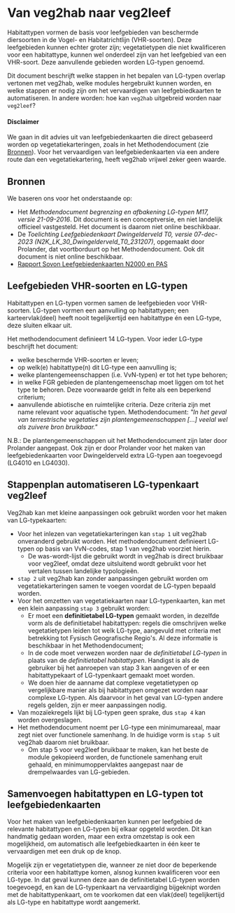 # Van veg2hab naar veg2leef

Habitattypen vormen de basis voor leefgebieden van beschermde diersoorten in de Vogel- en Habitatrichtlijn (VHR-soorten). Deze leefgebieden kunnen echter groter zijn; vegetatietypen die niet kwalificeren voor een habitattype, kunnen wel onderdeel zijn van het leefgebied van een VHR-soort. Deze aanvullende gebieden worden LG-typen genoemd.

Dit document beschrijft welke stappen in het bepalen van LG-typen overlap vertonen met veg2hab, welke modules hergebruikt kunnen worden, en welke stappen er nodig zijn om het vervaardigen van leefgebiedkaarten te automatiseren. In andere worden: hoe kan `veg2hab` uitgebreid worden naar `veg2leef`?

#### Disclaimer
We gaan in dit advies uit van leefgebiedenkaarten die direct gebaseerd worden op vegetatiekarteringen, zoals in het Methodendocument (zie [Bronnen](#bronnen)). Voor het vervaardigen van leefgebiedenkaarten via een andere route dan een vegetatiekartering, heeft veg2hab vrijwel zeker geen waarde.


## Bronnen
We baseren ons voor het onderstaande op:
- Het *Methodendocument begrenzing en afbakening LG-typen M17, versie 21-09-2016*. Dit document is een conceptversie, en niet landelijk officieel vastgesteld. Het document is daarom niet online beschikbaar.
- De *Toelichting Leefgebiedenkaart Dwingelderveld T0, versie 07-dec-2023 (N2K_LK_30_Dwingelderveld_T0_231207)*, opgemaakt door Prolander, dat voortborduurt op het Methodendocument. Ook dit document is niet online beschikbaar.
- [Rapport Sovon Leefgebiedenkaarten N2000 en PAS](https://www.bij12.nl/wp-content/uploads/2023/11/Rapport-Sovon-2016-21-Leefgebiedenkaarten-N2000-PAS.pdf)


## Leefgebieden VHR-soorten en LG-typen
Habitattypen en LG-typen vormen samen de leefgebieden voor VHR-soorten. LG-typen vormen een aanvulling op habitattypen; een karteervlak(deel) heeft nooit tegelijkertijd een habitattype én een LG-type, deze sluiten elkaar uit.

Het methodendocument definieert 14 LG-typen. Voor ieder LG-type beschrijft het document:
- welke beschermde VHR-soorten er leven;
- op welk(e) habitattype(n) dit LG-type een aanvulling is;
- welke plantengemeenschappen (i.e. VvN-typen) er tot het type behoren;
- in welke FGR gebieden de plantengemeenschap moet liggen om tot het type te behoren. Deze voorwaarde geldt in feite als een beperkend criterium;
- aanvullende abiotische en ruimtelijke criteria. Deze criteria zijn met name relevant voor aquatische typen. Methodendocument: *"In het geval van terrestrische vegetaties zijn plantengemeenschappen [...] veelal wel als zuivere bron bruikbaar."*

N.B.: De plantengemeenschappen uit het Methodendocument zijn later door Prolander aangepast. Ook zijn er door Prolander voor het maken van leefgebiedenkaarten voor Dwingelderveld extra LG-typen aan toegevoegd (LG4010 en LG4030).


## Stappenplan automatiseren LG-typenkaart veg2leef
Veg2hab kan met kleine aanpassingen ook gebruikt worden voor het maken van LG-typekaarten:
- Voor het inlezen van vegetatiekarteringen kan `stap 1` uit veg2hab onveranderd gebruikt worden. Het methodendocument definieert LG-typen op basis van VvN-codes, stap 1 van veg2hab voorziet hierin.
  - De was-wordt-lijst die gebruikt wordt in veg2hab is direct bruikbaar voor veg2leef, omdat deze uitsluitend wordt gebruikt voor het vertalen tussen landelijke typologieën.
- `stap 2` uit veg2hab kan zonder aanpassingen gebruikt worden om vegetatiekarteringen samen te voegen voordat de LG-typen bepaald worden.
- Voor het omzetten van vegetatiekaarten naar LG-typenkaarten, kan met een klein aanpassing `stap 3` gebruikt worden:
  - Er moet een **definitietabel LG-typen** gemaakt worden, in dezelfde vorm als de definitietabel habitattypen: regels die omschrijven welke vegetatietypen leiden tot welk LG-type, aangevuld met criteria met betrekking tot Fysisch Geografische Regio's. Al deze informatie is beschikbaar in het Methodendocument;
  - In de code moet verwezen worden naar de *definitietabel LG-typen* in plaats van de *definitietabel habitattypen*. Handigst is als de gebruiker bij het aanroepen van stap 3 kan aangeven of er een habitattypekaart of LG-typenkaart gemaakt moet worden.
  - We doen hier de aanname dat complexe vegetatietypen op vergelijkbare manier als bij habitattypen omgezet worden naar complexe LG-typen. Als daarvoor in het geval van LG-typen andere regels gelden, zijn er meer aanpassingen nodig.
- Van mozaïekregels lijkt bij LG-typen geen sprake, dus `stap 4` kan worden overgeslagen.
- Het methodendocument noemt per LG-type een minimumareaal, maar zegt niet over functionele samenhang. In de huidige vorm is `stap 5` uit veg2hab daarom niet bruikbaar. 
  - Om stap 5 voor veg2leef bruikbaar te maken, kan het beste de module gekopieerd worden, de functionele samenhang eruit gehaald, en minimumoppervlaktes aangepast naar de drempelwaardes van LG-gebieden.


## Samenvoegen habitattypen en LG-typen tot leefgebiedenkaarten
Voor het maken van leefgebiedenkaarten kunnen per leefgebied de relevante habitattypen en LG-typen bij elkaar opgeteld worden. Dit kan handmatig gedaan worden, maar een extra omzetstap is ook een mogelijkheid, om automatisch alle leefgebiedkaarten in één keer te vervaardigen met een druk op de knop.

Mogelijk zijn er vegetatietypen die, wanneer ze niet door de beperkende criteria voor een habitattype komen, alsnog kunnen kwalificeren voor een LG-type. In dat geval kunnen deze aan de definitietabel LG-typen worden toegevoegd, en kan de LG-typenkaart na vervaardiging bijgeknipt worden met de habitattypenkaart, om te voorkomen dat een vlak(deel) tegelijkertijd als LG-type en habitattype wordt aangemerkt.
